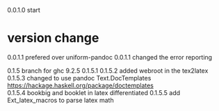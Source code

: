 0.0.1.0 start
  # version change 
  0.0.1.1  prefered over uniform-pandoc
  0.0.1.1  changed the error reporting 
  
0.1.5 branch for ghc 9.2.5
0.1.5.1
0.1.5.2 added webroot in the tex2latex
0.1.5.3 changed to use pandoc Text.DocTemplates  
     https://hackage.haskell.org/package/doctemplates  
0.1.5.4 bookbig and booklet in latex differentiated
0.1.5.5 add Ext_latex_macros to parse latex math